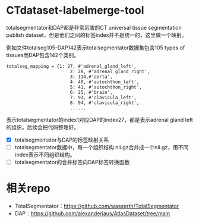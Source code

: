 # CTdataset-labelmerge-tool

totalsegmentator和DAP都是非常厉害的CT universal tissue segmentation publish dataset，但是他们之间的标签index并不是统一的，这里做一个映射。

例如文件totalseg105-DAP142表示totalsegmentator数据集包含105 types of tissues而DAP包含142个类别。

```
totalseg_mapping = {1: 27, #'adrenal_gland_left',
                        2: 28, #'adrenal_gland_right',
                        3: 114,#'aorta',
                        4: 40, #'autochthon_left',
                        5: 41, #'autochthon_right', 
                        6: 25, #'brain', 
                        7: 93, #'clavicula_left',
                        8: 94, #'clavicula_right',
                        ......
```

表示totalsegmentator的index1对应DAP的index27，都是表示adrenal gland left的组织。后续会把代码整理好。


- [x] totalsegmentator与DAP的标签映射关系
- [ ] totalsegmentator数据中，每一个组织结构.nii.gz合并成一个nii.gz，用不同index表示不同组织结构。
- [ ] totalsegmentator的合并标签向DAP标签转换函数

# 相关repo
- TotalSegmentator：https://github.com/wasserth/TotalSegmentator
- DAP：https://github.com/alexanderjaus/AtlasDataset/tree/main

      

              
